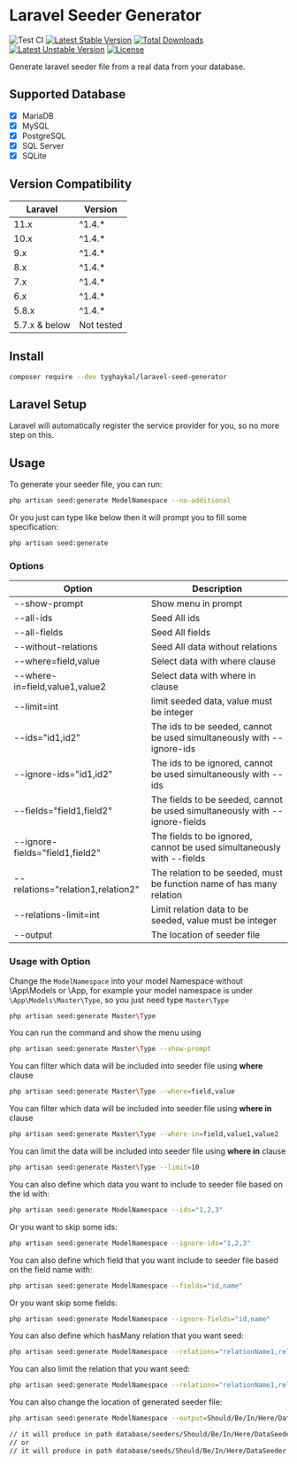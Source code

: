 # Laravel Seeder Generator

![Test CI](https://github.com/tyghaykal/laravel-seeder-generator/actions/workflows/test.yml/badge.svg?branch=main)
[![Latest Stable Version](http://poser.pugx.org/tyghaykal/laravel-seed-generator/v)](https://packagist.org/packages/tyghaykal/laravel-seed-generator) [![Total Downloads](http://poser.pugx.org/tyghaykal/laravel-seed-generator/downloads)](https://packagist.org/packages/tyghaykal/laravel-seed-generator) [![Latest Unstable Version](http://poser.pugx.org/tyghaykal/laravel-seed-generator/v/unstable)](https://packagist.org/packages/tyghaykal/laravel-seed-generator) [![License](http://poser.pugx.org/tyghaykal/laravel-seed-generator/license)](https://packagist.org/packages/tyghaykal/laravel-seed-generator)

Generate laravel seeder file from a real data from your database.

## Supported Database

-   [x] MariaDB
-   [x] MySQL
-   [x] PostgreSQL
-   [x] SQL Server
-   [x] SQLite

## Version Compatibility

| Laravel       | Version    |
| ------------- | ---------- |
| 11.x          | ^1.4.\*    |
| 10.x          | ^1.4.\*    |
| 9.x           | ^1.4.\*    |
| 8.x           | ^1.4.\*    |
| 7.x           | ^1.4.\*    |
| 6.x           | ^1.4.\*    |
| 5.8.x         | ^1.4.\*    |
| 5.7.x & below | Not tested |

## Install

```bash
composer require --dev tyghaykal/laravel-seed-generator
```

## Laravel Setup

Laravel will automatically register the service provider for you, so no more step on this.

## Usage

To generate your seeder file, you can run:

```bash
php artisan seed:generate ModelNamespace --no-additional
```

Or you just can type like below then it will prompt you to fill some specification:

```bash
php artisan seed:generate
```

### Options

| Option                            | Description                                                                 |
| --------------------------------- | --------------------------------------------------------------------------- |
| --show-prompt                     | Show menu in prompt                                                         |
| --all-ids                         | Seed All ids                                                                |
| --all-fields                      | Seed All fields                                                             |
| --without-relations               | Seed All data without relations                                             |
| --where=field,value               | Select data with where clause                                               |
| --where-in=field,value1,value2    | Select data with where in clause                                            |
| --limit=int                       | limit seeded data, value must be integer                                    |
| --ids="id1,id2"                   | The ids to be seeded, cannot be used simultaneously with --ignore-ids       |
| --ignore-ids="id1,id2"            | The ids to be ignored, cannot be used simultaneously with --ids             |
| --fields="field1,field2"          | The fields to be seeded, cannot be used simultaneously with --ignore-fields |
| --ignore-fields="field1,field2"   | The fields to be ignored, cannot be used simultaneously with --fields       |
| --relations="relation1,relation2" | The relation to be seeded, must be function name of has many relation       |
| --relations-limit=int             | Limit relation data to be seeded, value must be integer                     |
| --output                          | The location of seeder file                                                 |

### Usage with Option

Change the `ModelNamespace` into your model Namespace without \App\Models or \App, for example your model namespace is under `\App\Models\Master\Type`, so you just need type `Master\Type`

```bash
php artisan seed:generate Master\Type
```

You can run the command and show the menu using

```bash
php artisan seed:generate Master\Type --show-prompt
```

You can filter which data will be included into seeder file using **where** clause

```bash
php artisan seed:generate Master\Type --where=field,value
```

You can filter which data will be included into seeder file using **where in** clause

```bash
php artisan seed:generate Master\Type --where-in=field,value1,value2
```

You can limit the data will be included into seeder file using **where in** clause

```bash
php artisan seed:generate Master\Type --limit=10
```

You can also define which data you want to include to seeder file based on the id with:

```bash
php artisan seed:generate ModelNamespace --ids="1,2,3"
```

Or you want to skip some ids:

```bash
php artisan seed:generate ModelNamespace --ignore-ids="1,2,3"
```

You can also define which field that you want include to seeder file based on the field name with:

```bash
php artisan seed:generate ModelNamespace --fields="id,name"
```

Or you want skip some fields:

```bash
php artisan seed:generate ModelNamespace --ignore-fields="id,name"
```

You can also define which hasMany relation that you want seed:

```bash
php artisan seed:generate ModelNamespace --relations="relationName1,relationName2"
```

You can also limit the relation that you want seed:

```bash
php artisan seed:generate ModelNamespace --relations="relationName1,relationName2" --relations-limit=10
```

You can also change the location of generated seeder file:

```bash
php artisan seed:generate ModelNamespace --output=Should/Be/In/Here/Data

// it will produce in path database/seeders/Should/Be/In/Here/DataSeeder
// or
// it will produce in path database/seeds/Should/Be/In/Here/DataSeeder
```
